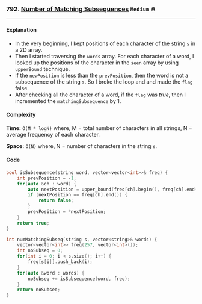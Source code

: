 ### 792. [ Number of Matching Subsequences](https://leetcode.com/problems/number-of-matching-subsequences/) `Medium` :fire:

---

#### Explanation

-   In the very beginning, I kept positions of each character of the string `s` in a 2D array.
-   Then I started traversing the `words` array. For each character of a word, I looked up the positions of the character in the `seen` array by using `upperBound` technique.
-   If the `newPosition` is less than the `prevPosition`, then the word is not a subsequence of the string `s`. So I broke the loop and and made the `flag` false.
-   After checking all the character of a word, if the `flag` was _true_, then I incremented the `matchingSubsequence` by 1.

#### Complexity

**Time:** `O(M * logN)` where, M = total number of characters in all strings, N = average frequency of each character.

**Space:** `O(N)` where, N = number of characters in the string `s`.

#### Code

```cpp
bool isSubsequence(string word, vector<vector<int>>& freq) {
    int prevPosition = -1;
    for(auto &ch : word) {
        auto nextPosition = upper_bound(freq[ch].begin(), freq[ch].end(), prevPosition);
        if (nextPosition == freq[ch].end()) {
            return false;
        }
        prevPosition = *nextPosition;
    }
    return true;
}

int numMatchingSubseq(string s, vector<string>& words) {
    vector<vector<int>> freq(257, vector<int>());
    int noSubseq = 0;
    for(int i = 0; i < s.size(); i++) {
        freq[s[i]].push_back(i);
    }
    for(auto &word : words) {
        noSubseq += isSubsequence(word, freq);
    }
    return noSubseq;
}
```

